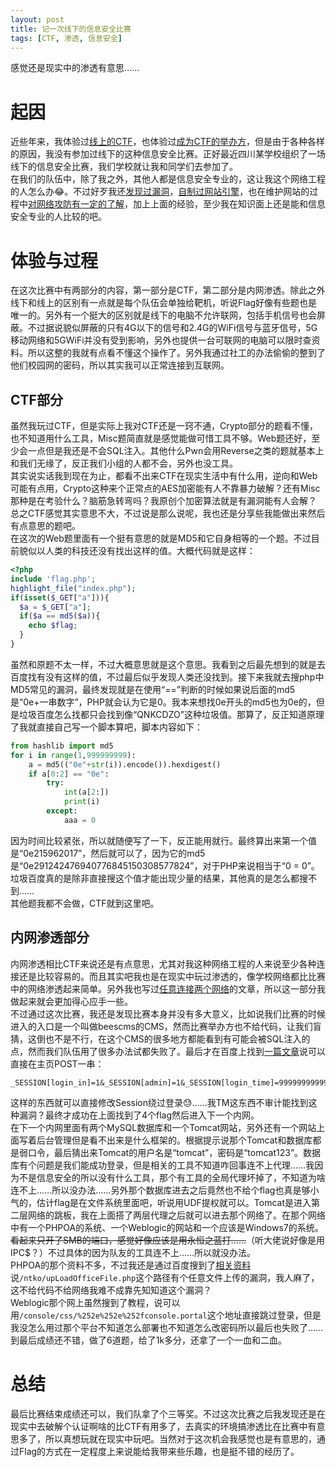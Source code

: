 ```yaml
---
layout: post
title: 记一次线下的信息安全比赛
tags: [CTF, 渗透, 信息安全]
---
```


  感觉还是现实中的渗透有意思……<!--more-->    
  
# 起因
  近些年来，我体验过[线上的CTF](/2019/12/16/ctf.html)，也体验过[成为CTF的举办方](/2020/11/24/createctf.html)，但是由于各种各样的原因，我没有参加过线下的这种信息安全比赛。正好最近四川某学校组织了一场线下的信息安全比赛，我们学校就让我和同学们去参加了。   
  在我们的队伍中，除了我之外，其他人都是信息安全专业的，这让我这个网络工程的人怎么办😂。不过好歹我还[发现过漏洞](/2021/05/15/vulnerability.html)，[自制过网站引擎](/2019/07/01/mabbs.html)，也在维护网站的过程中[对网络攻防有一定的了解](/2019/02/17/break.html)，加上上面的经验，至少我在知识面上还是能和信息安全专业的人比较的吧。   

# 体验与过程
  在这次比赛中有两部分的内容，第一部分是CTF，第二部分是内网渗透。除此之外线下和线上的区别有一点就是每个队伍会单独给靶机，听说Flag好像有些题也是唯一的。另外有一个挺大的区别就是线下的电脑不允许联网，包括手机信号也会屏蔽。不过据说貌似屏蔽的只有4G以下的信号和2.4G的WiFi信号与蓝牙信号，5G移动网络和5GWiFi并没有受到影响，另外也提供一台可联网的电脑可以限时查资料。所以这整的我就有点看不懂这个操作了。另外我通过社工的办法偷偷的整到了他们校园网的密码，所以其实我可以正常连接到互联网。   
## CTF部分
  虽然我玩过CTF，但是实际上我对CTF还是一窍不通，Crypto部分的题看不懂，也不知道用什么工具，Misc题简直就是感觉能做可惜工具不够。Web题还好，至少会一点但是我还是不会SQL注入。其他什么Pwn会用Reverse之类的题就基本上和我们无缘了，反正我们小组的人都不会，另外也没工具。   
  其实说实话我到现在为止，都看不出来CTF在现实生活中有什么用，逆向和Web可能有点用，Crypto这种来个正常点的AES加密能有人不靠暴力破解？还有Misc那种是在考验什么？脑筋急转弯吗？我原创个加密算法就是有漏洞能有人会解？   
  总之CTF感觉其实意思不大，不过说是那么说呢，我也还是分享些我能做出来然后有点意思的题吧。   
  在这次的Web题里面有一个挺有意思的就是MD5和它自身相等的一个题。不过目前貌似以人类的科技还没有找出这样的值。大概代码就是这样：   
```php
<?php
include 'flag.php';
highlight_file("index.php");
if(isset($_GET["a"])){
  $a = $_GET["a"];
  if($a == md5($a)){
    echo $flag;
  }
}
```
  虽然和原题不太一样，不过大概意思就是这个意思。我看到之后最先想到的就是去百度找有没有这样的值，不过最后似乎发现人类还没找到。接下来我就去搜php中MD5常见的漏洞，最终发现就是在使用“==”判断的时候如果说后面的md5是“0e+一串数字”，PHP就会认为它是0。我本来想找0e开头的md5也为0e的，但是垃圾百度怎么找都只会找到像“QNKCDZO”这种垃圾值。那算了，反正知道原理了我就直接自己写一个脚本算吧，脚本内容如下：   
```python
from hashlib import md5
for i in range(1,999999999):
    a = md5(("0e"+str(i)).encode()).hexdigest()
    if a[0:2] == "0e":
        try:
            int(a[2:])
            print(i)
        except:
            aaa = 0
```
  因为时间比较紧张，所以就随便写了一下，反正能用就行。最终算出来第一个值是“0e215962017”，然后就可以了，因为它的md5是“0e291242476940776845150308577824”，对于PHP来说相当于“0 = 0”。垃圾百度真的是除非直接搜这个值才能出现少量的结果，其他真的是怎么都搜不到……   
  其他题我都不会做，CTF就到这里吧。   
## 内网渗透部分
  内网渗透相比CTF来说还是有点意思，尤其对我这种网络工程的人来说至少各种连接还是比较容易的。而且其实吧我也是在现实中玩过渗透的，像学校网络都比比赛中的网络渗透起来简单。另外我也写过[任意连接两个网络](/2021/05/07/ssh.html)的文章，所以这一部分我做起来就会更加得心应手一些。   
  不过通过这次比赛，我还是发现比赛本身并没有多大意义，比如说我们比赛的时候进入的入口是一个叫做beescms的CMS，然而比赛举办方也不给代码，让我们盲猜，这倒也不是不行，在这个CMS的很多地方都能看到有可能会被SQL注入的点，然而我们队伍用了很多办法试都失败了。最后才在百度上找到[一篇文章](https://www.anquanke.com/post/id/98574)说可以直接在主页POST一串：
```
_SESSION[login_in]=1&_SESSION[admin]=1&_SESSION[login_time]=99999999999
```
  这样的东西就可以直接修改Session绕过登录😓……我TM这东西不审计能找到这种漏洞？最终才成功在上面找到了4个flag然后进入下一个内网。   
  在下一个内网里面有两个MySQL数据库和一个Tomcat网站，另外还有一个网站上面写着后台管理但是看不出来是什么框架的。根据提示说那个Tomcat和数据库都是弱口令，最后猜出来Tomcat的用户名是“tomcat”，密码是“tomcat123”。数据库有个问题是我们能成功登录，但是相关的工具不知道咋回事连不上代理……我因为不是信息安全的所以没有什么工具，那个有工具的全局代理坏掉了，不知道为啥连不上……所以没办法……另外那个数据库进去之后竟然也不给个flag也真是够小气的，估计flag是在文件系统里面吧，听说用UDF提权就可以。Tomcat是进入第二层网络的跳板，我在上面搭了两层代理之后就可以进去那个网络了。在那个网络中有一个PHPOA的系统、一个Weblogic的网站和一个应该是Windows7的系统。 ~~看起来只开了SMB的端口，感觉好像应该是用永恒之蓝打……~~（听大佬说好像是用IPC$？）不过具体的因为队友的工具连不上……所以就没办法。   
  PHPOA的那个资料不多，不过我还是通过百度搜到了[相关资料](https://blog.csdn.net/weixin_39788986/article/details/110226286)说`/ntko/upLoadOfficeFile.php`这个路径有个任意文件上传的漏洞，我人麻了，这不给代码不给网络我难不成靠先知知道这个漏洞？   
  Weblogic那个网上虽然搜到了教程，说可以用`/console/css/%252e%252e%252fconsole.portal`这个地址直接跳过登录，但是我没怎么用过那个平台不知道怎么部署也不知道怎么改密码所以最后也失败了……   
  到最后成绩还不错，做了6道题，给了1k多分，还拿了一个一血和二血。   
  
# 总结
  最后比赛结束成绩还可以，我们队拿了个三等奖。不过这次比赛之后我发现还是在现实中去破解个认证啊啥的比CTF有用多了，去真实的环境搞渗透比在比赛中有意思多了，所以真想玩就在现实中玩吧。当然对于这次机会我感觉也是有意思的，通过Flag的方式在一定程度上来说能给我带来些乐趣，也是挺不错的经历了。
